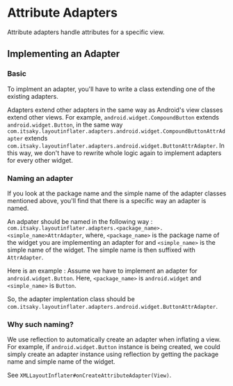 # Attribute Adapters
Attribute adapters handle attributes for a specific view.

## Implementing an Adapter
### Basic
To implment an adapter, you'll have to write a class extending one of the
existing adapters.

Adapters extend other adapters in the same way as Android's view classes extend other views.
For example, ```android.widget.CompoundButton``` extends ```android.widget.Button```, in the same way
```com.itsaky.layoutinflater.adapters.android.widget.CompoundButtonAttrAdapter``` extends
```com.itsaky.layoutinflater.adapters.android.widget.ButtonAttrAdapter```. In this way, we don't have to
rewrite whole logic again to implement adapters for every other widget.

### Naming an adapter
If you look at the package name and the simple name of the adapter classes mentioned above,
you'll find that there is a specific way an adapter is named.

An adpater should be named in the following way :
```com.itsaky.layoutinflater.adapters.<package_name>.<simple_name>AttrAdapter```,
where, ```<package_name>``` is the package name of the widget you are implementing an adapter for and ```<simple_name>``` is the simple name of the widget.
The simple name is then suffixed with ```AttrAdapter```.

Here is an example :
Assume we have to implement an adapter for ```android.widget.Button```.
Here, ```<package_name>``` is ```android.widget``` and
```<simple_name>``` is ```Button```.

So, the adapter implentation class should be ```com.itsaky.layoutinflater.adapters.android.widget.ButtonAttrAdapter```.

### Why such naming?
We use reflection to automatically create an adapter when inflating a view.
For example, if ```android.widget.Button``` instance is being created, we could simply create an adapter instance using reflection by getting the package name and simple name of the widget.

See ```XMLLayoutInflater#onCreateAttributeAdapter(View)```.
